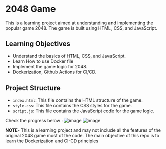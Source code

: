 # 2048 Game

This is a learning project aimed at understanding and implementing the popular game 2048. The game is built using HTML, CSS, and JavaScript.


## Learning Objectives

- Understand the basics of HTML, CSS, and JavaScript.
- Learn How to use Docker file 
- Implement the game logic for 2048.
- Dockerization, Github Actions for CI/CD.

## Project Structure

- `index.html`: This file contains the HTML structure of the game.
- `style.css`: This file contains the CSS styles for the game.
- `script.js`: This file contains the JavaScript code for the game logic.

Check the progress below :
![image](https://github.com/roshdwivedi/2048-game/assets/100048354/df562a99-2371-4cbf-bd11-8217a092c99e)
![image](https://github.com/roshdwivedi/2048-game/assets/100048354/4c46631c-e831-4b21-9980-178dae758712)



**NOTE-** This is a learning project and may not include all the features of the original 2048 game most of the code. The main objective of this repo is to learn the Dockerization and CI-CD principles 



